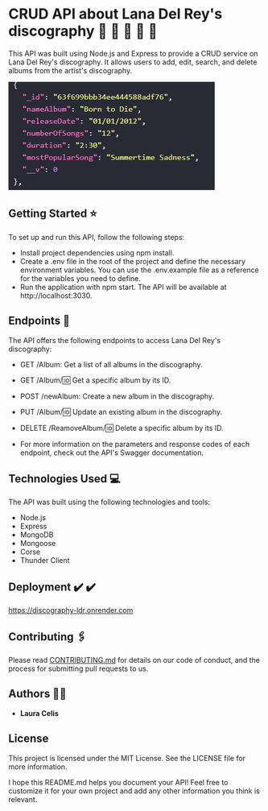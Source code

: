 # CRUD API about Lana Del Rey's discography :kiss: :heart_decoration: :cherries: :lipstick: :high_heel:

This API was built using Node.js and Express to provide a CRUD service on Lana Del Rey's discography. It allows users to add, edit, search, and delete albums from the artist's discography.

![api ldr](/img/api.PNG)

## Getting Started :star:

To set up and run this API, follow the following steps:

* Install project dependencies using npm install.
* Create a .env file in the root of the project and define the necessary environment variables. You can use the .env.example file as a reference for the variables you need to define.
* Run the application with npm start. The API will be available at http://localhost:3030.



## Endpoints :round_pushpin:

The API offers the following endpoints to access Lana Del Rey's discography:

* GET /Album: Get a list of all albums in the discography.
* GET /Album/:id: Get a specific album by its ID.
* POST /newAlbum: Create a new album in the discography.
* PUT /Album/:id: Update an existing album in the discography.
* DELETE /ReamoveAlbum/:id: Delete a specific album by its ID.

* For more information on the parameters and response codes of each endpoint, check out the API's Swagger documentation.



## Technologies Used :computer: 

The API was built using the following technologies and tools:

* Node.js
* Express
* MongoDB
* Mongoose
* Corse
* Thunder Client


## Deployment ✔️	:heavy_check_mark:

https://discography-ldr.onrender.com



## Contributing 	:paperclips:

Please read [CONTRIBUTING.md](CONTRIBUTING.md) for details on our code
of conduct, and the process for submitting pull requests to us.



## Authors  :raising_hand_woman:

  - **Laura Celis** 



## License

This project is licensed under the MIT License. See the LICENSE file for more information.

I hope this README.md helps you document your API! Feel free to customize it for your own project and add any other information you think is relevant.

